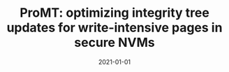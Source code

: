 ---
title: "ProMT: optimizing integrity tree updates for write-intensive pages in secure NVMs"
collection: publications
permalink: /publication/2021-01-01-ProMT-optimizing-integrity-tree-updates-for-write-intensive-pages-in-secure-NVMs
date: 2021-01-01
venue: 'In the proceedings of ICS &apos;21: 2021 International Conference on Supercomputing, Virtual Event, USA, June 14-17, 2021'
paperurl: 'https://doi.org/10.1145/3447818.3460377'
citation: ' Mazen Al{-}Wadi,  David Mohaisen,  Amro Awad, &quot;ProMT: optimizing integrity tree updates for write-intensive pages in secure NVMs.&quot; In the proceedings of ICS: 2021 International Conference on Supercomputing, Virtual Event, USA, 2021.'
---